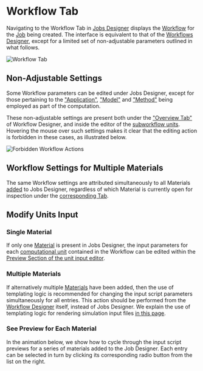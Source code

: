 # Workflow Tab

Navigating to the Workflow Tab in [Jobs Designer](overview.md) displays the [Workflow](../workflows/overview.md) for the [Job](../jobs/overview.md) being created. The interface is equivalent to that of the [Workflows Designer](../workflow-designer/overview.md), except for a limited set of non-adjustable parameters outlined in what follows.

![Workflow Tab](../images/jobs-designer/workflow-tab.png "Workflow Tab")

## Non-Adjustable Settings

Some Workflow parameters can be edited under Jobs Designer, except for those pertaining to the ["Application"](../software/applications.md), ["Model"](../models/overview.md) and ["Method"](../methods/overview.md) being employed as part of the computation. 
 
These non-adjustable settings are present both under the ["Overview Tab"](../workflow-designer/subworkflow-editor/overview.md) of Workflow Designer, and inside the editor of the [subworkflow units](../workflow-designer/unit-editor.md). Hovering the mouse over such settings makes it clear that the editing action is forbidden in these cases, as illustrated below.
 
 ![Forbidden Workflow Actions](../images/jobs-designer/forbidden-workflow-actions.png "Forbidden Workflow Actions")

## Workflow Settings for Multiple Materials

The same Workflow settings are attributed simultaneously to all Materials [added](actions-header-menu/select-materials.md) to Jobs Designer, regardless of which Material is currently open for inspection under the [corresponding Tab](materials-tab.md).

## Modify Units Input

### Single Material 

If only one [Material](../materials/overview.md) is present in Jobs Designer, the input parameters for each [computational unit](../workflows/data/units.md) contained in the Workflow can be edited within the [Preview Section of the unit input editor](../workflow-designer/unit-editor/input-templates.md#preview-of-the-input-file).

### Multiple Materials

If alternatively multiple [Materials](../materials/overview.md) have been added, then the use of templating logic is recommended for changing the input script parameters simultaneously for all entries. This action should be performed from the [Workflow Designer](../workflow-designer/overview.md) itself, instead of Jobs Designer. We explain the use of templating logic for rendering simulation input files [in this page](../workflows/data/templates.md).

### See Preview for Each Material

In the animation below, we show how to cycle through the input script previews for a series of materials added to the Job Designer. Each entry can be selected in turn by clicking its corresponding radio button from the list on the right.

<img data-gifffer="/images/jobs-designer/unit-inputs-designer.gif">
